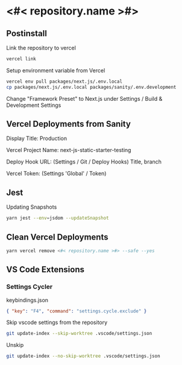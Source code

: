 # <#< repository.name >#>

## Postinstall

Link the repository to vercel

```sh
vercel link
```

Setup environment variable from Vercel

```sh
vercel env pull packages/next.js/.env.local
cp packages/next.js/.env.local packages/sanity/.env.development
```

Change "Framework Preset" to Next.js under Settings / Build & Development Settings

## Vercel Deployments from Sanity

Display Title: Production

Vercel Project Name: next-js-static-starter-testing

Deploy Hook URL: (Settings / Git / Deploy Hooks) Title, branch

Vercel Token: (Settings 'Global' / Token)

## Jest

Updating Snapshots

```sh
yarn jest --env=jsdom --updateSnapshot
```

## Clean Vercel Deployments

```sh
yarn vercel remove <#< repository.name >#> --safe --yes
```

## VS Code Extensions

### Settings Cycler

keybindings.json

```json
{ "key": "F4", "command": "settings.cycle.exclude" }
```

Skip vscode settings from the repository

```sh
git update-index --skip-worktree .vscode/settings.json
```

Unskip

```sh
git update-index --no-skip-worktree .vscode/settings.json
```
